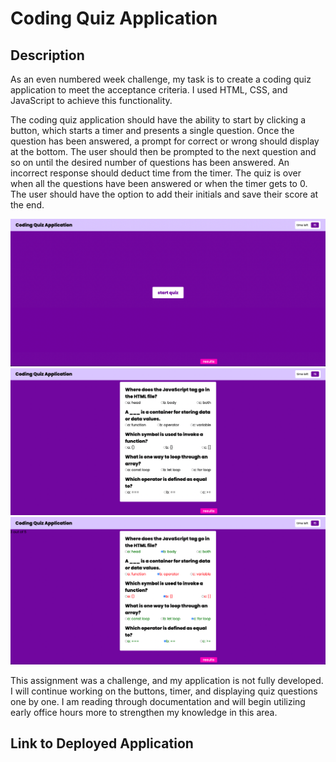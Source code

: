 # Coding Quiz Application


## Description

As an even numbered week challenge, my task is to create a coding quiz application to meet the acceptance criteria. I used HTML, CSS, and JavaScript to achieve this functionality.

The coding quiz application should have the ability to start by clicking a button, which starts a timer and presents a single question. Once the question has been answered, a prompt for correct or wrong should display at the bottom. The user should then be prompted to the next question and so on until the desired number of questions has been answered. An incorrect response should deduct time from the timer. The quiz is over when all the questions have been answered or when the timer gets to 0. The user should have the option to add their initials and save their score at the end.

![screenshot](./assets/images/startBtn.png)
![screenshot](./assets/images/quizBox.png)
![screenshot](./assets/images/results.png)

This assignment was a challenge, and my application is not fully developed. I will continue working on the buttons, timer, and displaying quiz questions one by one. I am reading through documentation and will begin utilizing early office hours more to strengthen my knowledge in this area.


## Link to Deployed Application

